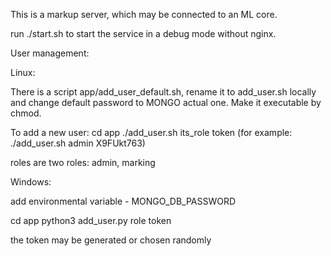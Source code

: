 This is a markup server, which may be connected to an ML core.

run ./start.sh to start the service in a debug mode without nginx. 


User management:

  Linux:

  There is a script app/add_user_default.sh, rename it to add_user.sh locally and change default password to MONGO actual one.
  Make it executable by chmod.

  To add a new user:
      cd app
      ./add_user.sh its_role token (for example: ./add_user.sh admin X9FUkt763)
      
  roles are two roles: admin, marking

  Windows:
  
  add environmental variable - MONGO_DB_PASSWORD 
  
  cd app
  python3 add_user.py role token

  the token may be generated or chosen randomly
 
